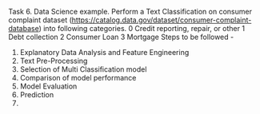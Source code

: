Task 6. Data Science example.
Perform a Text Classification on consumer complaint dataset
(https://catalog.data.gov/dataset/consumer-complaint-database) into following categories.
0 Credit reporting, repair, or
other
1 Debt collection
2 Consumer Loan
3 Mortgage
Steps to be followed -
1. Explanatory Data Analysis and Feature Engineering
2. Text Pre-Processing
3. Selection of Multi Classification model
4. Comparison of model performance
5. Model Evaluation
6. Prediction
7. 
